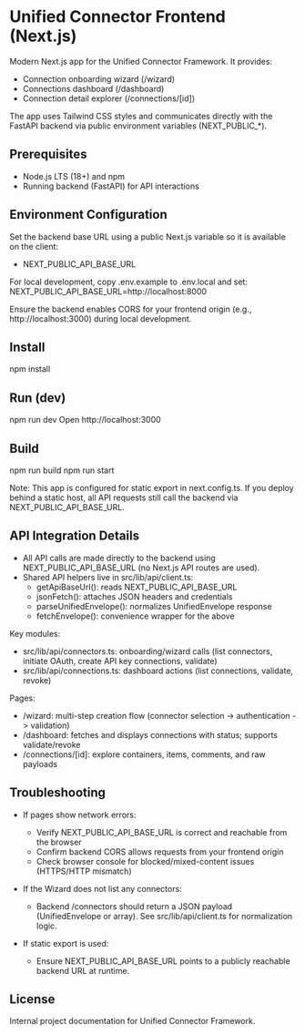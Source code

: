 # Unified Connector Frontend (Next.js)

Modern Next.js app for the Unified Connector Framework. It provides:
- Connection onboarding wizard (/wizard)
- Connections dashboard (/dashboard)
- Connection detail explorer (/connections/[id])

The app uses Tailwind CSS styles and communicates directly with the FastAPI backend via public environment variables (NEXT_PUBLIC_*).

## Prerequisites

- Node.js LTS (18+) and npm
- Running backend (FastAPI) for API interactions

## Environment Configuration

Set the backend base URL using a public Next.js variable so it is available on the client:
- NEXT_PUBLIC_API_BASE_URL

For local development, copy .env.example to .env.local and set:
NEXT_PUBLIC_API_BASE_URL=http://localhost:8000

Ensure the backend enables CORS for your frontend origin (e.g., http://localhost:3000) during local development.

## Install

npm install

## Run (dev)

npm run dev
Open http://localhost:3000

## Build

npm run build
npm run start

Note: This app is configured for static export in next.config.ts. If you deploy behind a static host, all API requests still call the backend via NEXT_PUBLIC_API_BASE_URL.

## API Integration Details

- All API calls are made directly to the backend using NEXT_PUBLIC_API_BASE_URL (no Next.js API routes are used).
- Shared API helpers live in src/lib/api/client.ts:
  - getApiBaseUrl(): reads NEXT_PUBLIC_API_BASE_URL
  - jsonFetch(): attaches JSON headers and credentials
  - parseUnifiedEnvelope(): normalizes UnifiedEnvelope response
  - fetchEnvelope(): convenience wrapper for the above

Key modules:
- src/lib/api/connectors.ts: onboarding/wizard calls (list connectors, initiate OAuth, create API key connections, validate)
- src/lib/api/connections.ts: dashboard actions (list connections, validate, revoke)

Pages:
- /wizard: multi-step creation flow (connector selection -> authentication -> validation)
- /dashboard: fetches and displays connections with status; supports validate/revoke
- /connections/[id]: explore containers, items, comments, and raw payloads

## Troubleshooting

- If pages show network errors:
  - Verify NEXT_PUBLIC_API_BASE_URL is correct and reachable from the browser
  - Confirm backend CORS allows requests from your frontend origin
  - Check browser console for blocked/mixed-content issues (HTTPS/HTTP mismatch)

- If the Wizard does not list any connectors:
  - Backend /connectors should return a JSON payload (UnifiedEnvelope or array). See src/lib/api/client.ts for normalization logic.

- If static export is used:
  - Ensure NEXT_PUBLIC_API_BASE_URL points to a publicly reachable backend URL at runtime.

## License

Internal project documentation for Unified Connector Framework.
